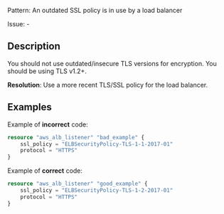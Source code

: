 Pattern: An outdated SSL policy is in use by a load balancer

Issue: -

## Description

You should not use outdated/insecure TLS versions for encryption. You should be using TLS v1.2+.

**Resolution**: Use a more recent TLS/SSL policy for the load balancer.

## Examples

Example of **incorrect** code:

```terraform
resource "aws_alb_listener" "bad_example" {
	ssl_policy = "ELBSecurityPolicy-TLS-1-1-2017-01"
	protocol = "HTTPS"
}
```

Example of **correct** code:

```terraform
resource "aws_alb_listener" "good_example" {
	ssl_policy = "ELBSecurityPolicy-TLS-1-2-2017-01"
	protocol = "HTTPS"
}
```